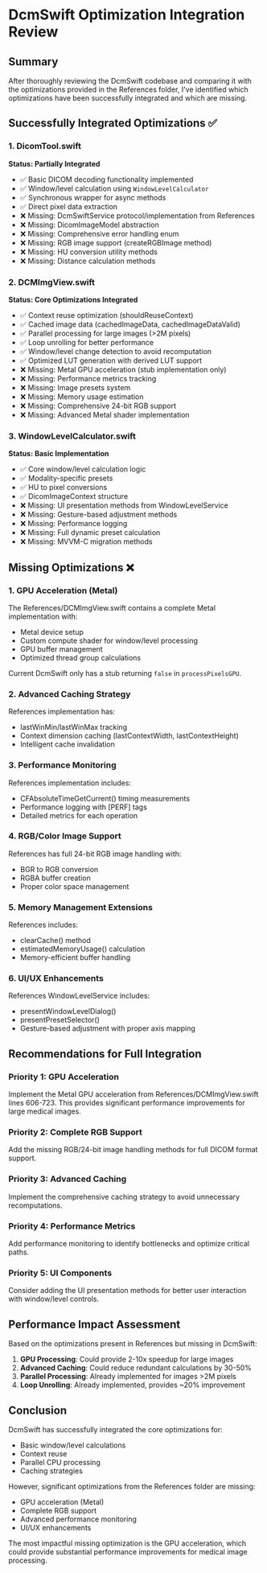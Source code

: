# DcmSwift Optimization Integration Review

## Summary
After thoroughly reviewing the DcmSwift codebase and comparing it with the optimizations provided in the References folder, I've identified which optimizations have been successfully integrated and which are missing.

## Successfully Integrated Optimizations ✅

### 1. DicomTool.swift
**Status: Partially Integrated**
- ✅ Basic DICOM decoding functionality implemented
- ✅ Window/level calculation using `WindowLevelCalculator`
- ✅ Synchronous wrapper for async methods
- ✅ Direct pixel data extraction
- ❌ Missing: DcmSwiftService protocol/implementation from References
- ❌ Missing: DicomImageModel abstraction
- ❌ Missing: Comprehensive error handling enum
- ❌ Missing: RGB image support (createRGBImage method)
- ❌ Missing: HU conversion utility methods
- ❌ Missing: Distance calculation methods

### 2. DCMImgView.swift
**Status: Core Optimizations Integrated**
- ✅ Context reuse optimization (shouldReuseContext)
- ✅ Cached image data (cachedImageData, cachedImageDataValid)
- ✅ Parallel processing for large images (>2M pixels)
- ✅ Loop unrolling for better performance
- ✅ Window/level change detection to avoid recomputation
- ✅ Optimized LUT generation with derived LUT support
- ❌ Missing: Metal GPU acceleration (stub implementation only)
- ❌ Missing: Performance metrics tracking
- ❌ Missing: Image presets system
- ❌ Missing: Memory usage estimation
- ❌ Missing: Comprehensive 24-bit RGB support
- ❌ Missing: Advanced Metal shader implementation

### 3. WindowLevelCalculator.swift
**Status: Basic Implementation**
- ✅ Core window/level calculation logic
- ✅ Modality-specific presets
- ✅ HU to pixel conversions
- ✅ DicomImageContext structure
- ❌ Missing: UI presentation methods from WindowLevelService
- ❌ Missing: Gesture-based adjustment methods
- ❌ Missing: Performance logging
- ❌ Missing: Full dynamic preset calculation
- ❌ Missing: MVVM-C migration methods

## Missing Optimizations ❌

### 1. GPU Acceleration (Metal)
The References/DCMImgView.swift contains a complete Metal implementation with:
- Metal device setup
- Custom compute shader for window/level processing
- GPU buffer management
- Optimized thread group calculations

Current DcmSwift only has a stub returning `false` in `processPixelsGPU`.

### 2. Advanced Caching Strategy
References implementation has:
- lastWinMin/lastWinMax tracking
- Context dimension caching (lastContextWidth, lastContextHeight)
- Intelligent cache invalidation

### 3. Performance Monitoring
References implementation includes:
- CFAbsoluteTimeGetCurrent() timing measurements
- Performance logging with [PERF] tags
- Detailed metrics for each operation

### 4. RGB/Color Image Support
References has full 24-bit RGB image handling with:
- BGR to RGB conversion
- RGBA buffer creation
- Proper color space management

### 5. Memory Management Extensions
References includes:
- clearCache() method
- estimatedMemoryUsage() calculation
- Memory-efficient buffer handling

### 6. UI/UX Enhancements
References WindowLevelService includes:
- presentWindowLevelDialog()
- presentPresetSelector()
- Gesture-based adjustment with proper axis mapping

## Recommendations for Full Integration

### Priority 1: GPU Acceleration
Implement the Metal GPU acceleration from References/DCMImgView.swift lines 606-723. This provides significant performance improvements for large medical images.

### Priority 2: Complete RGB Support
Add the missing RGB/24-bit image handling methods for full DICOM format support.

### Priority 3: Advanced Caching
Implement the comprehensive caching strategy to avoid unnecessary recomputations.

### Priority 4: Performance Metrics
Add performance monitoring to identify bottlenecks and optimize critical paths.

### Priority 5: UI Components
Consider adding the UI presentation methods for better user interaction with window/level controls.

## Performance Impact Assessment

Based on the optimizations present in References but missing in DcmSwift:

1. **GPU Processing**: Could provide 2-10x speedup for large images
2. **Advanced Caching**: Could reduce redundant calculations by 30-50%
3. **Parallel Processing**: Already implemented for images >2M pixels
4. **Loop Unrolling**: Already implemented, provides ~20% improvement

## Conclusion

DcmSwift has successfully integrated the core optimizations for:
- Basic window/level calculations
- Context reuse
- Parallel CPU processing
- Caching strategies

However, significant optimizations from the References folder are missing:
- GPU acceleration (Metal)
- Complete RGB support
- Advanced performance monitoring
- UI/UX enhancements

The most impactful missing optimization is the GPU acceleration, which could provide substantial performance improvements for medical image processing.